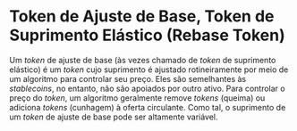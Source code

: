 # Token de Ajuste de Base, Token de Suprimento Elástico (Rebase Token)

Um _token_ de ajuste de base (às vezes chamado de _token_ de suprimento elástico) é um _token_ cujo suprimento é ajustado rotineiramente por meio de um algoritmo para controlar seu preço. Eles são semelhantes às _stablecoins_, no entanto, não são apoiados por outro ativo. Para controlar o preço do _token_, um algoritmo geralmente remove _tokens_ (queima) ou adiciona _tokens_ (cunhagem) à oferta circulante. Como tal, o suprimento de um _token_ de ajuste de base pode ser altamente variável.